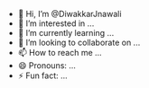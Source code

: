 - 👋 Hi, I’m @DiwakkarJnawali
- 👀 I’m interested in ...
- 🌱 I’m currently learning ...
- 💞️ I’m looking to collaborate on ...
- 📫 How to reach me ...
- 😄 Pronouns: ...
- ⚡ Fun fact: ...

<!---
DiwakkarJnawali/DiwakkarJnawali is a ✨ special ✨ repository because its `README.md` (this file) appears on your GitHub profile.
You can click the Preview link to take a look at your changes.
--->
